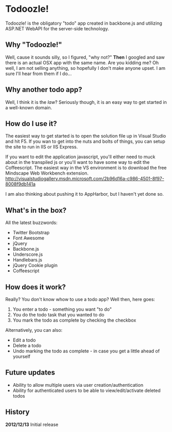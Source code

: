 Todoozle!
=========

Todoozle! is the obligatory "todo" app created in backbone.js and utilizing ASP.NET WebAPI for the server-side technology.

Why "Todoozle!"
---------------
Well, cause it sounds silly, so I figured, "why not?" **Then** I googled and saw there is an actual OSX app with the same name. Are you kidding me? Oh well, I am not selling anything, so hopefully I don't make anyone upset. I am sure I'll hear from them if I do...

Why another todo app?
---------------------
Well, I think it is the _law_? Seriously though, it is an easy way to get started in a well-known domain.

How do I use it?
----------------
The easiest way to get started is to open the solution file up in Visual Studio and hit F5. If you wan to get into the nuts and bolts of things, you can setup the site to run in IIS or IIS Express. 

If you want to edit the application javascript, you'll either need to muck about in the transpiled js or you'll want to have some way to edit the Coffeescript. The easiest way in the VS environment is to download the free Mindscape Web Workbench extension.
http://visualstudiogallery.msdn.microsoft.com/2b96d16a-c986-4501-8f97-8008f9db141a

I am also thinking about pushing it to AppHarbor, but I haven't yet done so.

What's in the box?
------------------
All the latest buzzwords:
* Twitter Bootstrap
* Font Awesome
* jQuery
* Backbone.js
* Underscore.js
* Handlebars.js
* jQuery Cookie plugin
* Coffeescript

How does it work?
-----------------
Really? You don't know whow to use a todo app? Well then, here goes:

1. You enter a todo - something you want "to do"
2. You do the todo task that you wanted to do
3. You mark the todo as complete by checking the checkbox

Alternatively, you can also:
* Edit a todo
* Delete a todo
* Undo marking the todo as complete - in case you get a little ahead of yourself

Future updates
--------------
* Ability to allow multiple users via user creation/authentication
* Ability for authenticated users to be able to view/edit/activate deleted todos

History
-------
**2012/12/13** Initial release